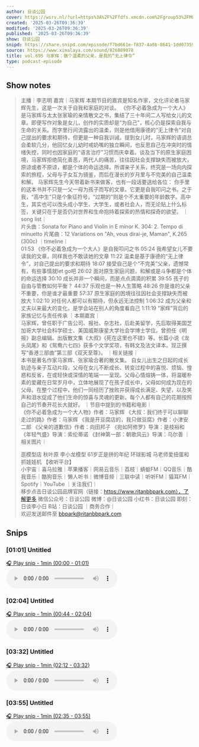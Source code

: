 ```yaml
---
author: 日谈公园
cover: https://wsrv.nl/?url=https%3A%2F%2Ffdfs.xmcdn.com%2Fgroup53%2FM08%2F04%2F7F%2FwKgLfFxFi1DyK_sOAAIVVH_yP2g776.jpg&w=200&h=200
created: '2025-03-26T09:36:39'
modified: '2025-03-26T09:36:39'
published: '2025-03-26T09:36:39'
show: 日谈公园
snipd: https://share.snipd.com/episode/f7bd661e-f837-4a0b-8641-1dd073591e4c
source: https://www.ximalaya.com/sound/826089078
title: vol.695 马家辉：做个温柔的父亲，是我的“无上律令”
type: podcast-episode
---
```



## Show notes
> 主播｜李志明   嘉宾｜马家辉 
> 本期节目的嘉宾是知名作家，文化评论者马家辉先生，这是一次关于自我和家庭的对谈。 
> 《你不必着急成为一个大人》是马家辉与太太张家瑜的亲情散文之书，集结了三十年间二人写给女儿的文章。即便写作对象是女儿，创作的实质却是“为自己”，核心仍是探索自我与生命的关系。而字里行间流露出的温柔，则是他借用康德的“无上律令”对自己提出的要求和期待，但更是一种自我训诫。提到女儿时，马家辉的语调总会柔软几分，他回忆女儿幼时戒奶嘴的独立瞬间，也反思自己在冲突时的情绪失控，同时也因家庭的“语言治疗”习惯而庆幸着。谈及当下的原生家庭困境，马家辉拒绝简化善恶，两代人的痛苦，往往因社会支撑缺失而被放大，原谅或者不原谅，都是个体的命运选择。所谓亲子关系，终究是一场向内探索的旅程，父母与子女互为镜鉴，而后在漫长的岁月里与不完美的自己温柔和解。 
> 马家辉先生今天带着新书来做客，也有一段话要送给各位： 
> 你手里的这本书并不只是一父一母为孩子而写的文章。它更是自我叩问之书。之于我，“高中生”只是个象征符号，“过期的”则是个不太重要的年龄数字。高中生，其实也可以改头成小学生、大学生，或者社会人，而无论贴上什么标签，关键只在于是否仍对世界和生命抱持着探索的热情和探奇的欲望。 
> ｜song list｜  
> 片头曲：Sonata for Piano and Violin in E minor K. 304: 2. Tempo di minuetto 
> 片尾曲：12 Variations on "Ah, vous dirai-je, Maman", K.265 (300c) 
> ｜timeline｜  
> 01:53    《你不必着急成为一个大人》是自我叩问之书 
> 05:24    我希望女儿不要读我的文章，同样我也不敢读她的文章 
> 11:22    温柔是基于康德的“无上律令”，对自己提出的要求和期待 
> 18:07    接受自己是个“不完美”父亲，遗憾常有，有些事情就let go吧 
> 26:02    面对原生家庭问题，和解或是斗争都是个体的命运选择 
> 30:10    成长并非一个瞬间，而是点点滴滴的积累 
> 39:55    孩子的自由与管教如何平衡？ 
> 44:37    乐观也是一种人生策略 
> 48:26    你是谁的父亲不重要，你是谁才最重要 
> 57:37    原生家庭的困境往往因社会支撑缺失而被放大 
> 1:02:10    对任何人都可以有期待，但永远无法控制 
> 1:06:32    成为父亲和丈夫以来最大的变化，是学会站在别人的角度看自己 
> 1:11:19    “家辉”背后的家族记忆与责任传承 
> ｜本期嘉宾｜  
> 马家辉，曾任职于广告公司、报社、杂志社，后赴美留学，先后取得美国芝加哥大学社会科学硕士、美国威斯康星大学社会学博士学位。曾担任《明报》副总编辑。出版散文集《大叔》《死在这里也不错》等。长篇小说《龙头凤尾》和《鸳鸯六七四》获多个文学奖项，有韩文及法文译本。现正撰写“香港三部曲”第三部《双天至尊》。 
> ｜相关链接｜  
> 本书是著名作家马家辉、张家瑜合著的散文集。 
> 自女儿出生之日起的成长轨迹与亲子互动片段，父母在女儿不断成长、转变过程中的喜悦、烦恼、惶惑和反省，在或轻快或深情的笔端一一呈现。父母心情熔铸一体，将温暖朴素的爱藏在日常岁月中，立体地展现了在孩子成长中，父母如何成为现在的父母。在整个过程中，他们一同经历了挫败并获得成长满足、失望，以及笑声和泪水促成了他们生命的惊喜与灵魂的更新。每个人都有自己的花期按照自己的节奏开花长大就好。 
> ｜节目中提到的书籍和电影｜  
> 《你不必着急成为一个大人物》作者：马家辉 
> 《大叔：我们终于可以聊聊走过的路》作者：马家辉 
> 《我是开豆腐店的，我只做豆腐》作者：小津安二郎 
> 《父亲的道歉信》作者：向田邦子 
> 《宛如阿修罗》导演：是枝裕和 
> 《年轻气盛》导演：索伦蒂诺 
> 《封神第一部：朝歌风云》导演：乌尔善 
> ｜相关图片｜  
> 
> 逛模型店 
> 秋叶原 
> 李小龙模型 
> 61岁正是拼的年纪 
> 环球影城 
> 马老师爱扭蛋和抓娃娃机 
> 【收听平台】  
> 小宇宙｜喜马拉雅｜苹果播客｜网易云音乐｜荔枝｜蜻蜓FM｜QQ音乐｜酷我音乐｜酷狗音乐｜懒人听书｜微博音频｜三联中读｜听听FM｜猫耳FM｜Spotify｜YouTube 
> ｜关注我们｜  
> 移步点击日谈公园品牌官网（链接：https://www.ritanbbpark.com），了解更多
> 微信公众号：日谈公园 
> 微博：@日谈公园 
> 小红书：日谈公园 
> 即刻：日谈李小日 
> B站：日谈公园 
> ｜商务合作｜  
> 欢迎发送邮件至 bbpark@ritanbbpark.com

## Snips
### [01:01] Untitled
[🎧 Play snip - 1min️ (00:00 - 01:01)](https://share.snipd.com/snip/c0ef1a99-6c9b-4d13-a271-4cd0bc51a435)
<audio controls> <source src="https://jt.ximalaya.com//GKwRIW4LuWS5AbVyMwOG5ZJo.m4a?channel=rss&album_id=5574153&track_id=826089078&uid=59126029&jt=https://aod.cos.tx.xmcdn.com/storages/f2ef-audiofreehighqps/64/43/GKwRIW4LuWS5AbVyMwOG5ZJo.m4a#t=00:00,01:01"> </audio>
### [02:04] Untitled
[🎧 Play snip - 1min️ (00:44 - 02:04)](https://share.snipd.com/snip/5382fd02-2271-46a3-999f-97e4e9aa3c67)
<audio controls> <source src="https://jt.ximalaya.com//GKwRIW4LuWS5AbVyMwOG5ZJo.m4a?channel=rss&album_id=5574153&track_id=826089078&uid=59126029&jt=https://aod.cos.tx.xmcdn.com/storages/f2ef-audiofreehighqps/64/43/GKwRIW4LuWS5AbVyMwOG5ZJo.m4a#t=00:44,02:04"> </audio>
### [03:32] Untitled
[🎧 Play snip - 1min️ (02:12 - 03:32)](https://share.snipd.com/snip/58bcda1a-0736-4f58-83b6-45d05cf55a8e)
<audio controls> <source src="https://jt.ximalaya.com//GKwRIW4LuWS5AbVyMwOG5ZJo.m4a?channel=rss&album_id=5574153&track_id=826089078&uid=59126029&jt=https://aod.cos.tx.xmcdn.com/storages/f2ef-audiofreehighqps/64/43/GKwRIW4LuWS5AbVyMwOG5ZJo.m4a#t=02:12,03:32"> </audio>
### [03:55] Untitled
[🎧 Play snip - 1min️ (02:35 - 03:55)](https://share.snipd.com/snip/dda022dd-003a-4a1b-9cf7-6c1d75537318)
<audio controls> <source src="https://jt.ximalaya.com//GKwRIW4LuWS5AbVyMwOG5ZJo.m4a?channel=rss&album_id=5574153&track_id=826089078&uid=59126029&jt=https://aod.cos.tx.xmcdn.com/storages/f2ef-audiofreehighqps/64/43/GKwRIW4LuWS5AbVyMwOG5ZJo.m4a#t=02:35,03:55"> </audio>
